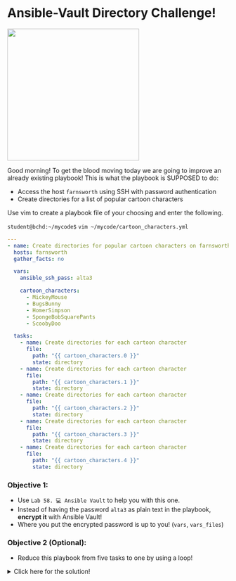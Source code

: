 # Ansible-Vault Directory Challenge!

<img src="https://github.com/csfeeser/ansible_essentials/assets/31425191/e6b48f66-7093-4e24-bd09-f7c0c0e61dd5" width="300"/>

Good morning! To get the blood moving today we are going to improve an already existing playbook! This is what the playbook is SUPPOSED to do:
- Access the host `farnsworth` using SSH with password authentication
- Create directories for a list of popular cartoon characters

Use vim to create a playbook file of your choosing and enter the following.

`student@bchd:~/mycode$` `vim ~/mycode/cartoon_characters.yml`

```yaml
---
- name: Create directories for popular cartoon characters on farnsworth
  hosts: farnsworth
  gather_facts: no

  vars:
    ansible_ssh_pass: alta3

    cartoon_characters:
      - MickeyMouse
      - BugsBunny
      - HomerSimpson
      - SpongeBobSquarePants
      - ScoobyDoo

  tasks:
    - name: Create directories for each cartoon character
      file:
        path: "{{ cartoon_characters.0 }}"
        state: directory
    - name: Create directories for each cartoon character
      file:
        path: "{{ cartoon_characters.1 }}"
        state: directory
    - name: Create directories for each cartoon character
      file:
        path: "{{ cartoon_characters.2 }}"
        state: directory
    - name: Create directories for each cartoon character
      file:
        path: "{{ cartoon_characters.3 }}"
        state: directory
    - name: Create directories for each cartoon character
      file:
        path: "{{ cartoon_characters.4 }}"
        state: directory
```

### Objective 1:

- Use `Lab 58. 💻 Ansible Vault` to help you with this one.
- Instead of having the password `alta3` as plain text in the playbook, **encrypt it** with Ansible Vault!
- Where you put the encrypted password is up to you! (`vars`, `vars_files`)

### Objective 2 (Optional):

- Reduce this playbook from five tasks to one by using a loop!

<details>
<summary>Click here for the solution!</summary>
<br>

### Playbook with Ansible Vault Integration

To secure the `ansible_ssh_pass` using Ansible Vault, follow these steps:

1. **Encrypt the SSH Password:**
   ```sh
   ansible-vault encrypt_string 'alta3' --name 'ansible_ssh_pass' > ~/mycode/vault.yml
   ```

   - Choose whatever password you like to encrypt it.
   - You can confirm it's done with `batcat ~/mycode/vault.yml`. This will output something like:

   ```yaml
   ansible_ssh_pass: !vault |
     $ANSIBLE_VAULT;1.1;AES256
     31346339326565636365623838623266336662663631393736396561633834333234323039303833
     3864623231623433313334396633383133353533356237340a343837623537643532343331386465
     62356430353834316339626666373234363835373264353963393735313462356366336238353934
     3236663038643731640a313862623165396432353635663362313332336634373163383031366432
     3061
   ```

2. **Update the Playbook to Use the Encrypted Password:**
   ```yaml
   ---
   - name: Create directories for popular cartoon characters on farnsworth
     hosts: farnsworth
     gather_facts: no

     vars:
       cartoon_characters:
         - MickeyMouse
         - BugsBunny
         - HomerSimpson
         - SpongeBobSquarePants
         - ScoobyDoo

     vars_files:   # NEW
       - vault.yml # NEW

     tasks:
       - name: Create directories for each cartoon character
         file:
           path: "{{ item }}"              # NEW
           state: directory
         loop: "{{ cartoon_characters }}"  # NEW

     # delete the rest!
   ```

4. **Run the Playbook with the Vault File:**
   ```sh
   ansible-playbook ~/mycode/cartoon_characters.yml --ask-vault-pass
   ```

</details>
